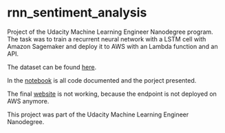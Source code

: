 # rnn_sentiment_analysis


Project of the Udacity Machine Learning Engineer Nanodegree program. The task was to train a recurrent neural network with a LSTM cell with Amazon Sagemaker and deploy it to AWS with an Lambda function and an API.

The dataset can be found [here](http://ai.stanford.edu/~amaas/data/sentiment/).

In the [notebook](https://github.com/felix-ha/rnn_sentiment_analysis/blob/master/SageMaker%20Project.ipynb) is all code documented and the porject presented.

The final [website](https://github.com/felix-ha/rnn_sentiment_analysis/blob/master/index.html) is not working, because the endpoint is not deployed on AWS anymore.

This project was part of the Udacity Machine Learning Engineer Nanodegree.

